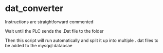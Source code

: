 # dat_converter

Instructions are straightforward commented

Wait until the PLC sends the .Dat file to the folder

Then this script will run automatically and split it up into multiple . dat files to be added to the mysqql databsae
